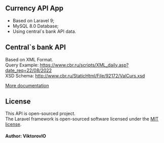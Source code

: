 ## Currency API App

- Based on Laravel 9;
- MySQL 8.0 Database;
- Using central`s bank API data.

## Central`s bank API

Based on XML Format.  
Query Example: https://www.cbr.ru/scripts/XML_daily.asp?date_req=22/08/2022  
XSD Schema: http://www.cbr.ru/StaticHtml/File/92172/ValCurs.xsd  

[More documentation](http://www.cbr.ru/development/SXML/)

## License

This API is open-sourced project.  
The Laravel framework is open-sourced software licensed under the [MIT license](https://opensource.org/licenses/MIT).

#### Author: ViktorovIO

